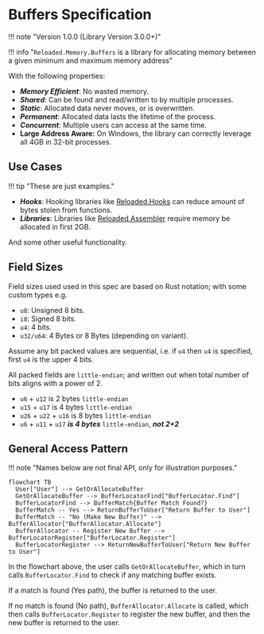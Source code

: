 # Buffers Specification

!!! note "Version 1.0.0 (Library Version 3.0.0+)"

!!! info "`Reloaded.Memory.Buffers` is a library for allocating memory between a given minimum and maximum memory address"

With the following properties:  

- ***Memory Efficient***: No wasted memory.  
- ***Shared***: Can be found and read/written to by multiple processes.    
- ***Static***: Allocated data never moves, or is overwritten.  
- ***Permanent***: Allocated data lasts the lifetime of the process.  
- ***Concurrent***: Multiple users can access at the same time.  
- **Large Address Aware:** On Windows, the library can correctly leverage all 4GB in 32-bit processes.  

## Use Cases

!!! tip "These are just examples."

- ***Hooks***: Hooking libraries like [Reloaded.Hooks](https://github.com/Reloaded-Project/Reloaded.Hooks) can reduce amount of bytes stolen from functions.  
- ***Libraries***: Libraries like [Reloaded.Assembler](https://github.com/Reloaded-Project/Reloaded.Assembler) require memory be allocated in first 2GB.  

And some other useful functionality.

## Field Sizes

Field sizes used used in this spec are based on Rust notation; with some custom types e.g.

- `u8`: Unsigned 8 bits.
- `i8`: Signed 8 bits.
- `u4`: 4 bits.
- `u32/u64`: 4 Bytes or 8 Bytes (depending on variant).

Assume any bit packed values are sequential, i.e. if `u4` then `u4` is specified, first `u4` is the upper 4 bits.

All packed fields are `little-endian`; and written out when total number of bits aligns with a power of 2.

- `u6` + `u12` is 2 bytes `little-endian`
- `u15` + `u17` is 4 bytes `little-endian`
- `u26` + `u22` + `u16` is 8 bytes `little-endian`
- `u6` + `u11` + `u17` ***is 4 bytes*** `little-endian`, ***not 2+2***

## General Access Pattern

!!! note "Names below are not final API, only for illustration purposes."

```mermaid
flowchart TB
  User["User"] --> GetOrAllocateBuffer
  GetOrAllocateBuffer --> BufferLocatorFind["BufferLocator.Find"]
  BufferLocatorFind --> BufferMatch{Buffer Match Found?}
  BufferMatch -- Yes --> ReturnBufferToUser["Return Buffer to User"]
  BufferMatch -- "No (Make New Buffer)" --> BufferAllocator["BufferAllocator.Allocate"]
  BufferAllocator -- Register New Buffer --> BufferLocatorRegister["BufferLocator.Register"]
  BufferLocatorRegister --> ReturnNewBufferToUser["Return New Buffer to User"]
```

In the flowchart above, the user calls `GetOrAllocateBuffer`, which in turn calls `BufferLocator.Find` to check if 
any matching buffer exists. 

If a match is found (Yes path), the buffer is returned to the user. 

If no match is found (No path), `BufferAllocator.Allocate` is called, which then calls `BufferLocator.Register` to register the 
new buffer, and then the new buffer is returned to the user.